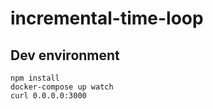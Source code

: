 # incremental-time-loop

## Dev environment

```
npm install
docker-compose up watch
curl 0.0.0.0:3000
```
